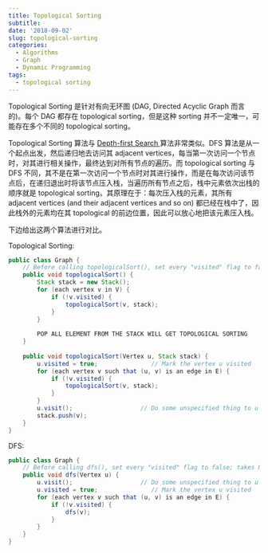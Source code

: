 ```yaml
---
title: Topological Sorting
subtitle: 
date: '2018-09-02'
slug: topological-sorting
categories:
  - Algorithms
  - Graph
  - Dynamic Programming
tags:
  - topological sorting
---
```


Topological Sorting 是针对有向无环图 (DAG, Directed Acyclic Graph 而言的)。每个 DAG 都存在 topological sorting，但是这种 sorting 并不一定唯一，可能存在多个不同的 topological sorting。

Topological Sorting 算法与 [Depth-first Search
](https://kaizhang.me/note/2018/09/graph-traversals/) 算法非常类似。DFS 算法是从一个起点出发，然后递归地去访问其 adjacent vertices，每当第一次访问一个节点时，对其进行相关操作，最终达到对所有节点的遍历。而 topological sorting 与 DFS 不同，其不是在第一次访问一个节点时对其进行操作，而是在每次访问该节点后，在递归退出时将该节点压入栈，当遍历所有节点之后，栈中元素依次出栈的顺序就是 topological sorting。其原理在于：每次压入栈的元素，其所有 adjacent vertices (and their adjacent vertices and so on) 都已经在栈中了，因此栈外的元素均在其 topological 的前边位置，因此可以放心地把该元素压入栈。

下边给出这两个算法进行对比。

Topological Sorting:

```java
public class Graph {
    // Before calling topologicalSort(), set every "visited" flag to false; takes O(|V|) time
    public void topologicalSort() {
        Stack stack = new Stack();
        for (each vertex v in V) {
            if (!v.visited) {
                topologicalSort(v, stack);
            }
        }
        
        POP ALL ELEMENT FROM THE STACK WILL GET TOPOLOGICAL SORTING
    }
    
    public void topologicalSort(Vertex u, Stack stack) {
        u.visited = true;           	// Mark the vertex u visited
        for (each vertex v such that (u, v) is an edge in E) {
            if (!v.visited) {
                topologicalSort(v, stack);
            }
        }
        u.visit();                   // Do some unspecified thing to u AFTER RECURSIVE CALLS
        stack.push(v);
    }
}
```

DFS:

```java
public class Graph {
    // Before calling dfs(), set every "visited" flag to false; takes O(|V|) time
    public void dfs(Vertex u) {
        u.visit();                   // Do some unspecified thing to u BEFORE RECURSIVE CALLS
        u.visited = true;           	// Mark the vertex u visited
        for (each vertex v such that (u, v) is an edge in E) {
            if (!v.visited) {
                dfs(v);
            }
        }
    }
}
```